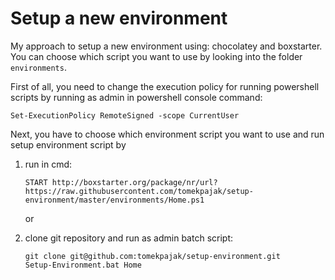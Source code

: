 # Setup a new environment
My approach to setup a new environment using: chocolatey and boxstarter.
You can choose which script you want to use by looking into the folder `environments`.

First of all, you need to change the execution policy for running powershell scripts by running as admin in powershell console command:
```
Set-ExecutionPolicy RemoteSigned -scope CurrentUser
```

Next, you have to choose which environment script you want to use and run setup environment script by
   1. run in cmd:
        ```
        START http://boxstarter.org/package/nr/url?https://raw.githubusercontent.com/tomekpajak/setup-environment/master/environments/Home.ps1
        ```
        or
 
   2. clone git repository and run as admin batch script:
        ```
        git clone git@github.com:tomekpajak/setup-environment.git
        Setup-Environment.bat Home
        ```
